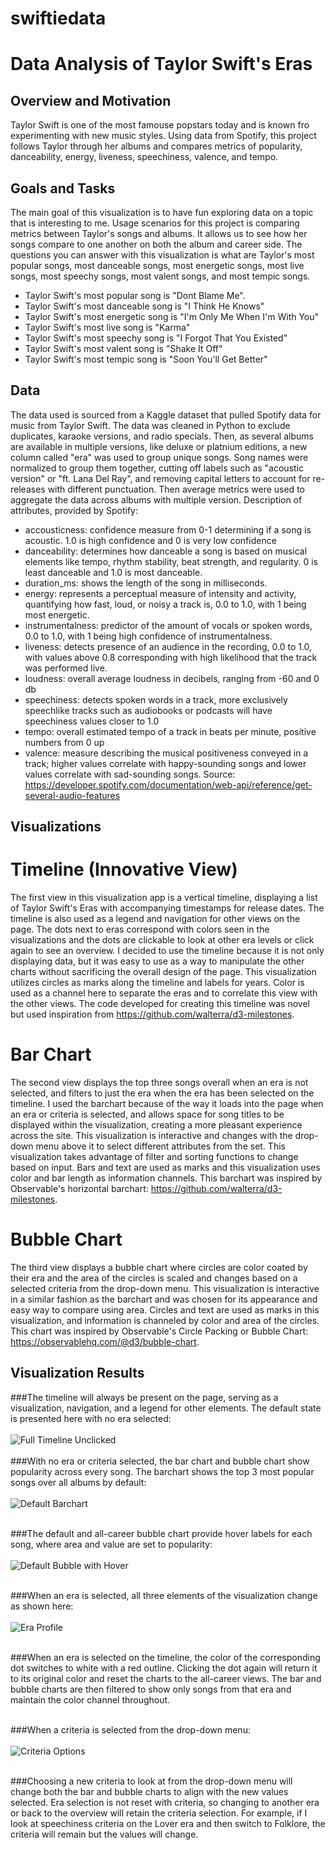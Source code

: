 # swiftiedata
# Data Analysis of Taylor Swift's Eras
## Overview and Motivation 
Taylor Swift is one of the most famouse popstars today and is known fro experimenting with new music styles. Using data from Spotify, this project follows Taylor through her albums and compares metrics of popularity, danceability, energy, liveness, speechiness, valence, and tempo.  
## Goals and Tasks 
The main goal of this visualization is to have fun exploring data on a topic that is interesting to me. Usage scenarios for this project is comparing metrics between Taylor's songs and albums. It allows us to see how her songs compare to one another on both the album and career side. The questions you can answer with this visualization is what are Taylor's most popular songs, most danceable songs, most energetic songs, most live songs, most speechy songs, most valent songs, and most tempic songs. 
* Taylor Swift's most popular song is "Dont Blame Me". 
* Taylor Swift's most danceable song is "I Think He Knows"
* Taylor Swift's most energetic song is "I'm Only Me When I'm With You"
* Taylor Swift's most live song is "Karma" 
* Taylor Swift's most speechy song is "I Forgot That You Existed" 
* Taylor Swift's most valent song is "Shake It Off" 
* Taylor Swift's most tempic song is "Soon You'll Get Better"
## Data
The data used is sourced from a Kaggle dataset that pulled Spotify data for music from Taylor Swift. The data was cleaned in Python to exclude duplicates, karaoke versions, and radio specials. Then, as several albums are available in multiple versions, like deluxe or platnium editions, a new column called "era" was used to group unique songs. Song names were normalized to group them together, cutting off labels such as "acoustic version" or "ft. Lana Del Ray", and removing capital letters to account for re-releases with different punctuation. Then average metrics were used to aggregate the data across albums with multiple version. 
Description of attributes, provided by Spotify: 
* accousticness: confidence measure from 0-1 determining if a song is acoustic. 1.0 is high confidence and 0 is very low confidence 
* danceability: determines how danceable a song is based on musical elements like tempo, rhythm stability, beat strength, and regularity. 0 is least danceable and 1.0 is most danceable. 
* duration_ms: shows the length of the song in milliseconds. 
* energy: represents a perceptual measure of intensity and activity, quantifying how fast, loud, or noisy a track is, 0.0 to 1.0, with 1 being most energetic. 
* instrumentalness: predictor of the amount of vocals or spoken words, 0.0 to 1.0, with 1 being high confidence of instrumentalness. 
* liveness: detects presence of an audience in the recording, 0.0 to 1.0, with values above 0.8 corresponding with high likelihood that the track was performed live.
* loudness: overall average loudness in decibels, ranging from -60 and 0 db
* speechiness: detects spoken words in a track, more exclusively speechlike tracks such as audiobooks or podcasts will have speechiness values closer to 1.0
* tempo: overall estimated tempo of a track in beats per minute, positive numbers from 0 up
* valence: measure describing the musical positiveness conveyed in a track; higher values correlate with happy-sounding songs and lower values correlate with sad-sounding songs. 
Source: https://developer.spotify.com/documentation/web-api/reference/get-several-audio-features

## Visualizations 
# Timeline (Innovative View) 
The first view in this visualization app is a vertical timeline, displaying a list of Taylor Swift's Eras with accompanying timestamps for release dates. The timeline is also used as a legend and navigation for other views on the page. The dots next to eras correspond with colors seen in the visualizations and the dots are clickable to look at other era levels or click again to see an overview. I decided to use the timeline because it is not only displaying data, but it was easy to use as a way to manipulate the other charts without sacrificing the overall design of the page. This visualization utilizes circles as marks along the timeline and labels for years. Color is used as a channel here to separate the eras and to correlate this view with the other views. The code developed for creating this timeline was novel but used inspiration from https://github.com/walterra/d3-milestones. 
# Bar Chart 
The second view displays the top three songs overall when an era is not selected, and filters to just the era when the era has been selected on the timeline. I used the barchart because of the way it loads into the page when an era or criteria is selected, and allows space for song titles to be displayed within the visualization, creating a more pleasant experience across the site. This visualization is interactive and changes with the drop-down menu above it to select different attributes from the set. This visualization takes advantage of filter and sorting functions to change based on input. Bars and text are used as marks and this visualization uses color and bar length as information channels. This barchart was inspired by Observable's horizontal barchart: https://github.com/walterra/d3-milestones. 
# Bubble Chart 
The third view displays a bubble chart where circles are color coated by their era and the area of the circles is scaled and changes based on a selected criteria from the drop-down menu. This visualization is interactive 
in a similar fashion as the barchart and was chosen for its appearance and easy way to compare using area. Circles and text are used as marks in this visualization, and information is channeled by color and area of the circles. This chart was inspired by Observable's Circle Packing or Bubble Chart: https://observablehq.com/@d3/bubble-chart.
## Visualization Results 
###The timeline will always be present on the page, serving as a visualization, navigation, and a legend for other elements. The default state is presented here with no era selected: <br></br>
![Full Timeline Unclicked](timeline.png) 
 <br></br>
###With no era or criteria selected, the bar chart and bubble chart show popularity across every song. The barchart shows the top 3 most popular songs over all albums by default:  <br></br>
![Default Barchart](barchart_all.png)
 <br></br>

###The default and all-career bubble chart provide hover labels for each song, where area and value are set to popularity:  <br></br>
![Default Bubble with Hover](all_bubble_hover.png) 
 <br></br>

###When an era is selected, all three elements of the visualization change as shown here:  <br></br>
![Era Profile](era_selected.png) 
 <br></br>

###When an era is selected on the timeline, the color of the corresponding dot switches to white with a red outline. Clicking the dot again will return it to its original color and reset the charts to the all-career views. 
The bar and bubble charts are then filtered to show only songs from that era and maintain the color channel throughout.  <br></br>

###When a criteria is selected from the drop-down menu:  <br></br>
![Criteria Options](criteria_select.png) 
 <br></br>
 
###Choosing a new criteria to look at from the drop-down menu will change both the bar and bubble charts to align with the new values selected. Era selection is not reset with criteria, so changing to another era or back to the 
overview will retain the criteria selection. For example, if I look at speechiness criteria on the Lover era and then switch to Folklore, the criteria will remain but the values will change. 
